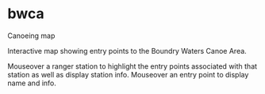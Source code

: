 # bwca
Canoeing map

Interactive map showing entry points to the Boundry Waters Canoe Area.

Mouseover a ranger station to highlight the entry points associated with that station as well as display station info. Mouseover an entry point to display name and info.
